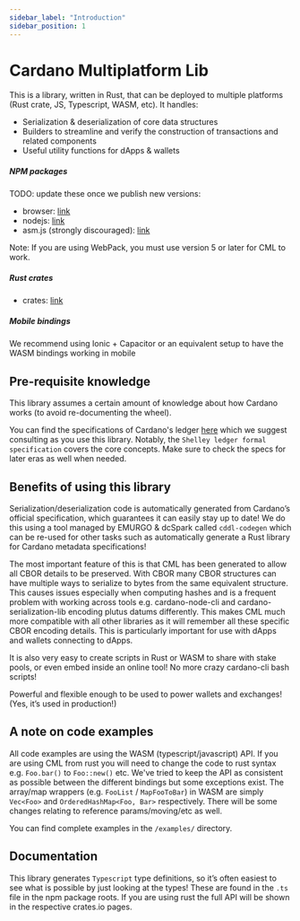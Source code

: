 ```yaml
---
sidebar_label: "Introduction"
sidebar_position: 1
---
```


# Cardano Multiplatform Lib

This is a library, written in Rust, that can be deployed to multiple platforms (Rust crate, JS, Typescript, WASM, etc). It handles:

- Serialization & deserialization of core data structures
- Builders to streamline and verify the construction of transactions and related components
- Useful utility functions for dApps & wallets

##### NPM packages

TODO: update these once we publish new versions:

- browser: [link](https://www.npmjs.com/package/@anastasia-labs/cardano-multiplatform-lib-browser)
- nodejs: [link](https://www.npmjs.com/package/@anastasia-labs/cardano-multiplatform-lib-nodejs)
- asm.js (strongly discouraged): [link](https://www.npmjs.com/package/@anastasia-labs/cardano-multiplatform-lib-asmjs)

Note: If you are using WebPack, you must use version 5 or later for CML to work.

##### Rust crates

- crates: [link](https://crates.io/crates/cardano-multiplatform-lib)

##### Mobile bindings

We recommend using Ionic + Capacitor or an equivalent setup to have the WASM bindings working in mobile

## Pre-requisite knowledge

This library assumes a certain amount of knowledge about how Cardano works (to avoid re-documenting the wheel).

You can find the specifications of Cardano's ledger [here](https://github.com/input-output-hk/cardano-ledger-specs) which we suggest consulting as you use this library. Notably, the `Shelley ledger formal specification` covers the core concepts. Make sure to check the specs for later eras as well when needed.

## Benefits of using this library

Serialization/deserialization code is automatically generated from
Cardano’s official specification, which guarantees it can easily stay up
to date! We do this using a tool managed by EMURGO & dcSpark called `cddl-codegen`
which can be re-used for other tasks such as automatically generate a
Rust library for Cardano metadata specifications!

The most important feature of this is that CML has been generated to allow all CBOR details to be preserved.
With CBOR many CBOR structures can have multiple ways to serialize to bytes from the same equivalent structure.
This causes issues especially when computing hashes and is a frequent problem with working across tools e.g. cardano-node-cli and cardano-serialization-lib encoding plutus datums differently. This makes CML much more compatible with all other libraries as it will remember all these specific CBOR encoding details. This is particularly important for use with dApps and wallets connecting to dApps.

It is also very easy to create scripts in Rust or WASM to share with
stake pools, or even embed inside an online tool! No more crazy
cardano-cli bash scripts!

Powerful and flexible enough to be used to power wallets and exchanges!
(Yes, it’s used in production!)

## A note on code examples

All code examples are using the WASM (typescript/javascript) API. If you are using CML from rust you will need to change the code to rust syntax e.g. `Foo.bar()` to `Foo::new()` etc. We've tried to keep the API as consistent as possible between the different bindings but some exceptions exist. The array/map wrappers (e.g. `FooList` / `MapFooToBar`) in WASM are simply `Vec<Foo>` and `OrderedHashMap<Foo, Bar>` respectively. There will be some changes relating to reference params/moving/etc as well.

You can find complete examples in the `/examples/` directory.

## Documentation

This library generates `Typescript` type definitions, so it’s often easiest to see what is possible by just looking at the types! These are found in the `.ts` file in the npm package roots.
If you are using rust the full API will be shown in the respective crates.io pages.
